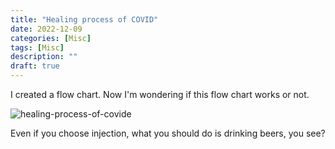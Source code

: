 ```yaml
---
title: "Healing process of COVID"
date: 2022-12-09
categories: [Misc]
tags: [Misc]
description: ""
draft: true
---
```

I created a flow chart. 
Now I'm wondering if this flow chart works or not. 

![healing-process-of-covide](/img/covid-healing-process.png)


Even if you choose injection, what you should do is drinking beers, you see?
